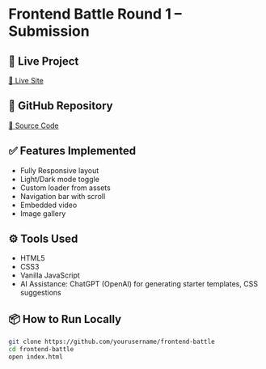 # Frontend Battle Round 1 – Submission

## 🚀 Live Project
[🔗 Live Site]( https://legendaryslayer.github.io/Frontend-Battle/)

## 📂 GitHub Repository
[🔗 Source Code](https://github.com/yourusername/frontend-battle)

## ✅ Features Implemented
- Fully Responsive layout
- Light/Dark mode toggle
- Custom loader from assets
- Navigation bar with scroll
- Embedded video
- Image gallery

## ⚙️ Tools Used
- HTML5
- CSS3
- Vanilla JavaScript
- AI Assistance: ChatGPT (OpenAI) for generating starter templates, CSS suggestions

## 📦 How to Run Locally
```bash
git clone https://github.com/yourusername/frontend-battle
cd frontend-battle
open index.html
